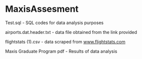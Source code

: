 # MaxisAssesment
Test.sql - SQL codes for data analysis purposes

airports.dat.header.txt - data file obtained from the link provided

flightstats (1).csv - data scraped from www.flightstats.com

Maxis Graduate Program pdf - Results of data analysis

